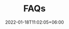 ---
title: "FAQs"
date: 2022-01-18T11:02:05+06:00
icon: "ti-help-alt"
description: "Answers to your Frequently Asked Questions"
type : "docs"
---